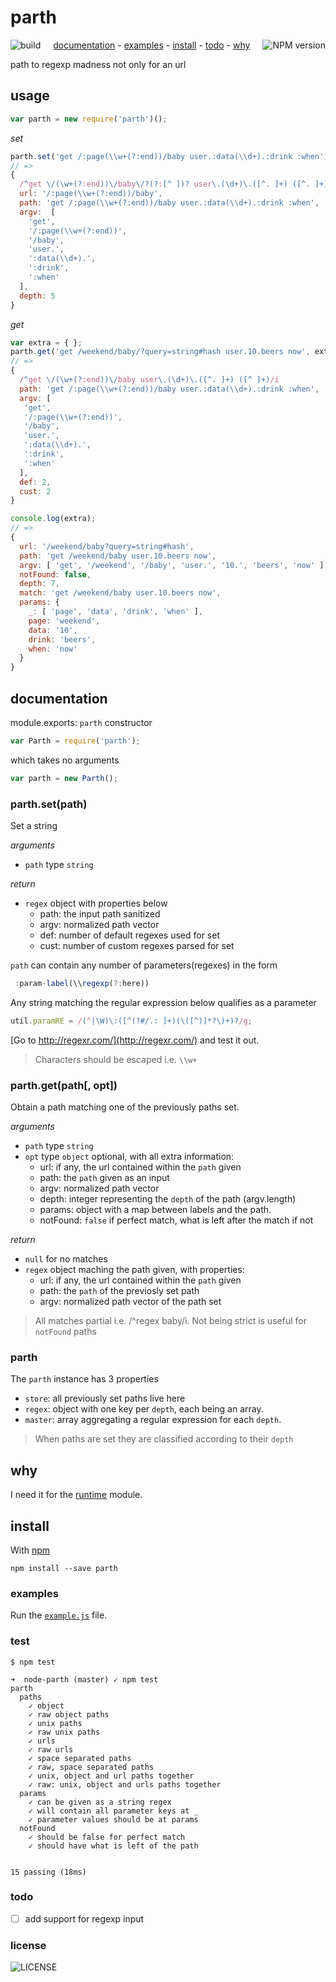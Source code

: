 # parth
[<img alt="build" src="http://img.shields.io/travis/stringparser/parth/master.svg?style=flat-square" align="left"/>](https://travis-ci.org/stringparser/parth/builds)
[<img alt="NPM version" src="http://img.shields.io/npm/v/parth.svg?style=flat-square" align="right"/>](http://www.npmjs.org/package/parth)
<p align="center">
  <a href="#documentation">documentation</a> -
  <a href="#examples">examples</a> -
  <a href="#install">install</a> -
  <a href="#todo">todo</a> -
  <a href="#why">why</a>
</p>

path to regexp madness not only for an url

## usage

```js
var parth = new require('parth')();
```

_set_

```js
parth.set('get /:page(\\w+(?:end))/baby user.:data(\\d+).:drink :when')
// =>
{
  /^get \/(\w+(?:end))\/baby\/?(?:[^ ])? user\.(\d+)\.([^. ]+) ([^. ]+)/i
  url: '/:page(\\w+(?:end))/baby',
  path: 'get /:page(\\w+(?:end))/baby user.:data(\\d+).:drink :when',
  argv:  [
    'get',
    '/:page(\\w+(?:end))',
    '/baby',
    'user.',
    ':data(\\d+).',
    ':drink',
    ':when'
  ],
  depth: 5
}
```
_get_

```js
var extra = { };
parth.get('get /weekend/baby/?query=string#hash user.10.beers now', extra)
// =>
{
  /^get \/(\w+(?:end))\/baby user\.(\d+)\.([^. ]+) ([^ ]+)/i
  path: 'get /:page(\\w+(?:end))/baby user.:data(\\d+).:drink :when',
  argv: [
   'get',
   '/:page(\\w+(?:end))',
   '/baby',
   'user.',
   ':data(\\d+).',
   ':drink',
   ':when'
  ],
  def: 2,
  cust: 2
}

console.log(extra);
// =>
{
  url: '/weekend/baby?query=string#hash',
  path: 'get /weekend/baby user.10.beers now',
  argv: [ 'get', '/weekend', '/baby', 'user.', '10.', 'beers', 'now' ],
  notFound: false,
  depth: 7,
  match: 'get /weekend/baby user.10.beers now',
  params: {
    _: [ 'page', 'data', 'drink', 'when' ],
    page: 'weekend',
    data: '10',
    drink: 'beers',
    when: 'now'
  }
}
```

## documentation

module.exports: `parth` constructor

````js
var Parth = require('parth');
````

which takes no arguments
```js
var parth = new Parth();
```

### parth.set(path)

Set a string

_arguments_
- `path` type `string`

_return_
  - `regex` object with properties below
    - path: the input path sanitized
    - argv: normalized path vector
    - def: number of default regexes used for set
    - cust: number of custom regexes parsed for set

`path` can contain any number of parameters(regexes) in the form
```js
 :param-label(\\regexp(?:here))
```
Any string matching the regular expression below qualifies as a parameter

````js
util.paramRE = /(^|\W)\:([^(?#/.: ]+)(\([^)]*?\)+)?/g;
````

[Go to http://regexr.com/](http://regexr.com/) and test it out.

> Characters should be escaped i.e. `\\w+`

### parth.get(path[, opt])

Obtain a path matching one of the previously paths set.

_arguments_
- `path` type `string`
- `opt` type `object` optional, with all extra information:
  - url: if any, the url contained within the `path` given
  - path: the `path` given as an input
  - argv: normalized path vector
  - depth: integer representing the `depth` of the path (argv.length)
  - params: object with a map between labels and the path.
  - notFound: `false` if perfect match, what is left after the match if not

_return_
  - `null` for no matches
  - `regex` object maching the path given, with properties:
    - url: if any, the url contained within the `path` given
    - path: the `path` of the previosly set path
    - argv: normalized path vector of the path set


> All matches partial i.e. /^regex baby/i. Not being strict is useful for `notFound` paths

### parth

The `parth` instance has 3 properties
 - `store`: all previously set paths live here
 - `regex`: object with one key per `depth`, each being an array.
 - `master`: array aggregating a regular expression for each `depth`.

> When paths are set they are classified according to their `depth`

## why

I need it for the [runtime](https://github.com/stringparser/runtime) module.

## install

With [npm](http://npmjs.org)

    npm install --save parth

### examples
 Run the [`example.js`](example.js) file.

### test

    $ npm test

```
➜  node-parth (master) ✓ npm test
parth
  paths
    ✓ object
    ✓ raw object paths
    ✓ unix paths
    ✓ raw unix paths
    ✓ urls
    ✓ raw urls
    ✓ space separated paths
    ✓ raw, space separated paths
    ✓ unix, object and url paths together
    ✓ raw: unix, object and urls paths together
  params
    ✓ can be given as a string regex
    ✓ will contain all parameter keys at _
    ✓ parameter values should be at params
  notFound
    ✓ should be false for perfect match
    ✓ should have what is left of the path


15 passing (18ms)
```

### todo

 - [ ] add support for regexp input

### license

![LICENSE](http://img.shields.io/npm/l/parth.svg?style=flat-square)
